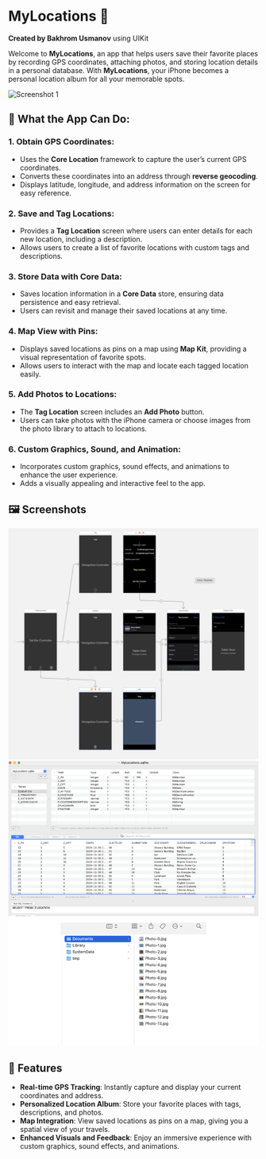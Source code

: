 # MyLocations 📍
**Created by Bakhrom Usmanov** using UIKit

Welcome to **MyLocations**, an app that helps users save their favorite places by recording GPS coordinates, attaching photos, and storing location details in a personal database. With **MyLocations**, your iPhone becomes a personal location album for all your memorable spots.

![Screenshot 1](Simulator%20Screenshot%20-%200.png)

## 📱 What the App Can Do:

### 1. **Obtain GPS Coordinates**:
   - Uses the **Core Location** framework to capture the user’s current GPS coordinates.
   - Converts these coordinates into an address through **reverse geocoding**.
   - Displays latitude, longitude, and address information on the screen for easy reference.

### 2. **Save and Tag Locations**:
   - Provides a **Tag Location** screen where users can enter details for each new location, including a description.
   - Allows users to create a list of favorite locations with custom tags and descriptions.

### 3. **Store Data with Core Data**:
   - Saves location information in a **Core Data** store, ensuring data persistence and easy retrieval.
   - Users can revisit and manage their saved locations at any time.

### 4. **Map View with Pins**:
   - Displays saved locations as pins on a map using **Map Kit**, providing a visual representation of favorite spots.
   - Allows users to interact with the map and locate each tagged location easily.

### 5. **Add Photos to Locations**:
   - The **Tag Location** screen includes an **Add Photo** button.
   - Users can take photos with the iPhone camera or choose images from the photo library to attach to locations.

### 6. **Custom Graphics, Sound, and Animation**:
   - Incorporates custom graphics, sound effects, and animations to enhance the user experience.
   - Adds a visually appealing and interactive feel to the app.

## 🖼️ Screenshots

![Screenshot 1](Simulator%20Screenshot%20-%201.png)
![Screenshot 1](Simulator%20Screenshot%20-%202.png)

## 🚀 Features
- **Real-time GPS Tracking**: Instantly capture and display your current coordinates and address.
- **Personalized Location Album**: Store your favorite places with tags, descriptions, and photos.
- **Map Integration**: View saved locations as pins on a map, giving you a spatial view of your travels.
- **Enhanced Visuals and Feedback**: Enjoy an immersive experience with custom graphics, sound effects, and animations.
